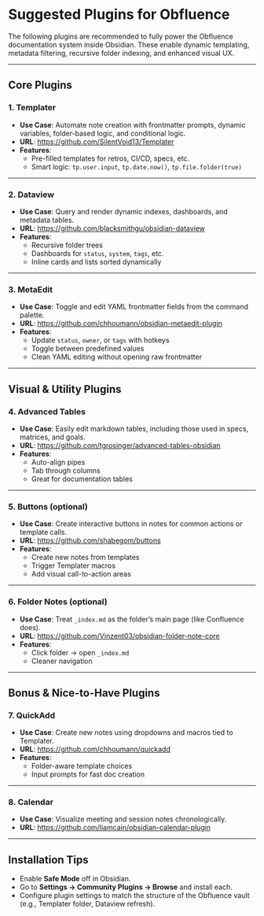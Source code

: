 # Suggested Plugins for Obfluence

The following plugins are recommended to fully power the Obfluence documentation system inside Obsidian. These enable dynamic templating, metadata filtering, recursive folder indexing, and enhanced visual UX.

---

## Core Plugins

### 1. **Templater**

- **Use Case**: Automate note creation with frontmatter prompts, dynamic variables, folder-based logic, and conditional logic.
- **URL**: https://github.com/SilentVoid13/Templater
- **Features**:
  - Pre-filled templates for retros, CI/CD, specs, etc.
  - Smart logic: `tp.user.input`, `tp.date.now()`, `tp.file.folder(true)`

---

### 2. **Dataview**

- **Use Case**: Query and render dynamic indexes, dashboards, and metadata tables.
- **URL**: https://github.com/blacksmithgu/obsidian-dataview
- **Features**:
  - Recursive folder trees
  - Dashboards for `status`, `system`, `tags`, etc.
  - Inline cards and lists sorted dynamically

---

### 3. **MetaEdit**

- **Use Case**: Toggle and edit YAML frontmatter fields from the command palette.
- **URL**: https://github.com/chhoumann/obsidian-metaedit-plugin
- **Features**:
  - Update `status`, `owner`, or `tags` with hotkeys
  - Toggle between predefined values
  - Clean YAML editing without opening raw frontmatter

---

## Visual & Utility Plugins

### 4. **Advanced Tables**

- **Use Case**: Easily edit markdown tables, including those used in specs, matrices, and goals.
- **URL**: https://github.com/tgrosinger/advanced-tables-obsidian
- **Features**:
  - Auto-align pipes
  - Tab through columns
  - Great for documentation tables

---

### 5. **Buttons (optional)**

- **Use Case**: Create interactive buttons in notes for common actions or template calls.
- **URL**: https://github.com/shabegom/buttons
- **Features**:
  - Create new notes from templates
  - Trigger Templater macros
  - Add visual call-to-action areas

---

### 6. **Folder Notes (optional)**

- **Use Case**: Treat `_index.md` as the folder’s main page (like Confluence does).
- **URL**: https://github.com/Vinzent03/obsidian-folder-note-core
- **Features**:
  - Click folder → open `_index.md`
  - Cleaner navigation

---

## Bonus & Nice-to-Have Plugins

### 7. **QuickAdd**

- **Use Case**: Create new notes using dropdowns and macros tied to Templater.
- **URL**: https://github.com/chhoumann/quickadd
- **Features**:
  - Folder-aware template choices
  - Input prompts for fast doc creation

---

### 8. **Calendar**

- **Use Case**: Visualize meeting and session notes chronologically.
- **URL**: https://github.com/liamcain/obsidian-calendar-plugin

---

## Installation Tips

- Enable **Safe Mode** off in Obsidian.
- Go to **Settings → Community Plugins → Browse** and install each.
- Configure plugin settings to match the structure of the Obfluence vault (e.g., Templater folder, Dataview refresh).
